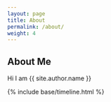```yaml
---
layout: page
title: About
permalink: /about/
weight: 4
---
```

<div class="col-lg-11 mx-auto mt-5 article">
<h2 class="mb-3"><b>About Me</b></h2>
<p>
  Hi I am {{ site.author.name }}<br>
</p>
<!--
<div class="row">
<div class="col">
{% include base/skills.html title="Programming Skills" source=site.data.programming-skills %}
</div>
<div class="col">
{% include base/skills.html title="Other Skills" source=site.data.other-skills %}
</div>
</div>
-->

{% include base/timeline.html %}
</div>